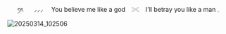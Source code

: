 <p align=center> ꪆৎ⠀⠀ ⸝⸝⸝ ⠀  You believe me like a god ⠀𓏵 ⠀I'll betray you like a man 𓈒

![20250314_102506](https://github.com/user-attachments/assets/c50d70bc-eeb9-4cec-8476-e53b53ff1819)



